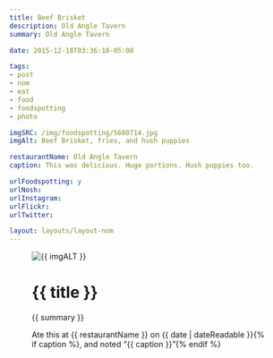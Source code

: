 ```yaml
---
title: Beef Brisket
description: Old Angle Tavern
summary: Old Angle Tavern

date: 2015-12-18T03:36:10-05:00

tags:
- post
- nom
- eat
- food
- foodspotting
- photo

imgSRC: /img/foodspotting/5680714.jpg
imgAlt: Beef Brisket, fries, and hush puppies

restaurantName: Old Angle Tavern
caption: This was delicious. Huge portions. Hush puppies too.

urlFoodspotting: y
urlNosh: 
urlInstagram: 
urlFlickr:
urlTwitter: 

layout: layouts/layout-nom
---
```

<figure class="nom">
	<img class="u-photo img-border" src="{{ imgSRC }}" alt="{{ imgALT }}">
	<figcaption>
		<h1 class="title p-name">{{ title }}</h1>
		<p class="summary">{{ summary }}</p>
		<p>Ate this at {{ restaurantName }} on <time class="dt-published" datetime="{{ date | dateIso }}">{{ date | dateReadable }}</time>{% if caption %}, and noted <q class="caption">{{ caption }}</q>{% endif %}
	</figcaption>
</figure>